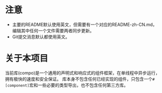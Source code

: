 # 注意

* 主要的README默认使用英文，但需要有一个对应的README-zh-CN.md，编辑其中任何一个文件需要两者同步更新。
* Git提交消息默认都使用英文。

# 关于本项目

当前库(compo)是一个通用的声明式和响应式的组件框架，在单线程中异步运行，拥有极快的速度和安全保证。
库本身不包含任何已经实现的组件，只包含一个`#[component]`宏和一些必要的类型导出，也不包含任何第三方库。
